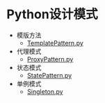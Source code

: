 # Python设计模式

- 模版方法
    - [TemplatePattern.py](TemplatePattern.py)
- 代理模式
    - [ProxyPattern.py](ProxyPattern.py)
- 状态模式
    - [StatePattern.py](StatePattern.py)
- 单例模式
    - [Singleton.py](Singleton.py)